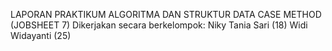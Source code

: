 LAPORAN PRAKTIKUM ALGORITMA DAN STRUKTUR DATA CASE METHOD (JOBSHEET 7)
Dikerjakan secara berkelompok:
Niky Tania Sari (18)
Widi Widayanti (25)
